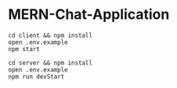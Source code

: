 # MERN-Chat-Application

```
cd client && npm install
open .env.example
npm start

cd server && npm install
open .env.example
npm run devStart
```